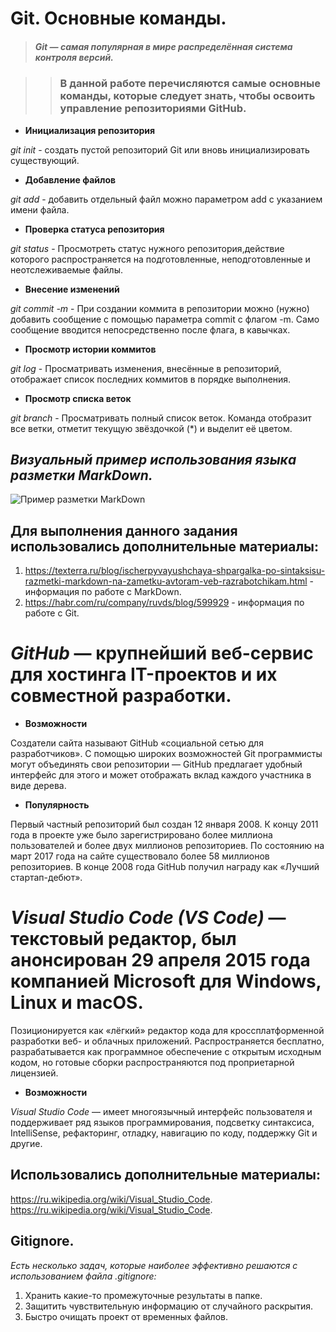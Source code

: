 # **Git.** Основные команды. 

>##### Git — самая популярная в мире распределённая система контроля версий.

>> ### В данной работе перечисляются самые основные команды, которые следует знать, чтобы освоить управление репозиториями GitHub.

* **Инициализация репозитория**

*git init* - cоздать пустой репозиторий Git или вновь инициализировать существующий.

* **Добавление файлов**

*git add* - добавить отдельный файл можно параметром add с указанием имени файла. 

* **Проверка статуса репозитория**

*git status* - Просмотреть статус нужного репозитория,действие которого распространяется на подготовленные, неподготовленные и неотслеживаемые файлы.

* **Внесение изменений**

*git commit -m* - При создании коммита в репозитории можно (нужно) добавить сообщение с помощью параметра commit с флагом -m. Само сообщение вводится непосредственно после флага, в кавычках.

* **Просмотр истории коммитов**

*git log* - Просматривать изменения, внесённые в репозиторий, отображает список последних коммитов в порядке выполнения.

* **Просмотр списка веток**

*git branch* - Просматривать полный список веток. Команда отобразит все ветки, отметит текущую звёздочкой (*) и выделит её цветом.

## **_Визуальный пример использования языка разметки MarkDown._**

![Пример разметки MarkDown](MD_photo.png)

## Для выполнения данного задания использовались дополнительные материалы:

1. <https://texterra.ru/blog/ischerpyvayushchaya-shpargalka-po-sintaksisu-razmetki-markdown-na-zametku-avtoram-veb-razrabotchikam.html> - информация по работе с MarkDown.
2. <https://habr.com/ru/company/ruvds/blog/599929> - информация по работе с Git.

# **_GitHub_** — крупнейший веб-сервис для хостинга IT-проектов и их совместной разработки.

* **Возможности**

Создатели сайта называют GitHub «социальной сетью для разработчиков».
С помощью широких возможностей Git программисты могут объединять свои репозитории — GitHub предлагает удобный интерфейс для этого и может отображать вклад каждого участника в виде дерева.

* **Популярность**

Первый частный репозиторий был создан 12 января 2008. К концу 2011 года в проекте уже было зарегистрировано более миллиона пользователей и более двух миллионов репозиториев. По состоянию на март 2017 года на сайте существовало более 58 миллионов репозиториев.
В конце 2008 года GitHub получил награду как «Лучший стартап-дебют».

# **_Visual Studio Code (VS Code)_** — текстовый редактор, был анонсирован 29 апреля 2015 года компанией Microsoft для Windows, Linux и macOS.

Позиционируется как «лёгкий» редактор кода для кроссплатформенной разработки веб- и облачных приложений. Распространяется бесплатно, разрабатывается как программное обеспечение с открытым исходным кодом, но готовые сборки распространяются под проприетарной лицензией.

* **Возможности**

*Visual Studio Code* — имеет многоязычный интерфейс пользователя и поддерживает ряд языков программирования, подсветку синтаксиса, IntelliSense, рефакторинг, отладку, навигацию по коду, поддержку Git и другие.

## Использовались дополнительные материалы:

 <https://ru.wikipedia.org/wiki/Visual_Studio_Code>.
 <https://ru.wikipedia.org/wiki/Visual_Studio_Code>.

## **Gitignore.**

*Есть несколько задач, которые наиболее эффективно решаются с использованием файла .gitignore:*

1. Хранить какие-то промежуточные результаты в папке.
2. Защитить чувствительную информацию от случайного раскрытия.
3. Быстро очищать проект от временных файлов. 
